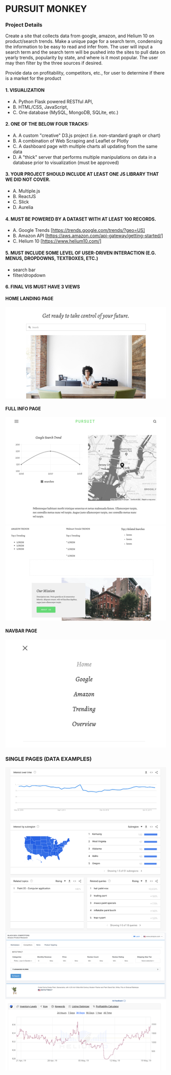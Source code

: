 # PURSUIT MONKEY 
### Project Details
Create a site that collects data from google, amazon, and Helium 10 on product/search trends. Make a unique page for a search term, condensing the information to be easy to read and infer from. The user will input a search term and the search term will be pushed into the sites to pull data on yearly trends, popularity by state, and where is it most popular. The user may then filter by the three sources if desired.

Provide data on profitability, competitors, etc., for user to determine if there is a market for the product

#### 1.	VISUALIZATION
- A.	Python Flask powered RESTful API, 
- B.	HTML/CSS, JavaScript, 
- C.	One database (MySQL, MongoDB, SQLite, etc.)
#### 2.	ONE OF THE BELOW FOUR TRACKS: 
- A.	A custom "creative" D3.js project (i.e. non-standard graph or chart)
- B.	A combination of Web Scraping and Leaflet or Plotly
- C.	A dashboard page with multiple charts all updating from the same data
- D.	A "thick" server that performs multiple manipulations on data in a database prior to visualization (must be approved)
#### 3.	YOUR PROJECT SHOULD INCLUDE AT LEAST ONE JS LIBRARY THAT WE DID NOT COVER.
- A.	Multiple.js
- B.	ReactJS
- C.	Slick
- D.	Aurelia
#### 4.	MUST BE POWERED BY A DATASET WITH AT LEAST 100 RECORDS. 
- A. Google Trends [https://trends.google.com/trends/?geo=US]
- B. Amazon API [https://aws.amazon.com/api-gateway/getting-started/]
- C. Helium 10 [https://www.helium10.com/]
#### 5.	MUST INCLUDE SOME LEVEL OF USER-DRIVEN INTERACTION (E.G. MENUS, DROPDOWNS, TEXTBOXES, ETC.)
- search bar
- filter/dropdown
#### 6.	FINAL VIS MUST HAVE 3 VIEWS

#### HOME LANDING PAGE

![Images/landingResize.png](images/home.png)

#### FULL INFO PAGE

![Images/landingResize.png](images/data.png)
![Images/landingResize.png](images/data2.png)

#### NAVBAR PAGE
![Images/landingResize.png](images/navbar.png)

### SINGLE PAGES (DATA EXAMPLES)
![Images/landingResize.png](images/google_trends.png)
![Images/landingResize.png](images/helium_10.png)
![Images/landingResize.png](images/amazon.png)


